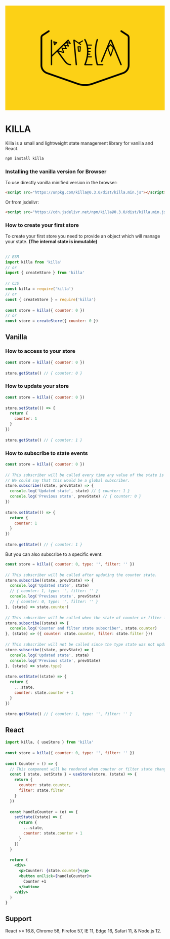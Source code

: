 <p align="center">
  <img src="killa-logo.png" width="600" />
</p>

# KILLA
Killa is a small and lightweight state management library for vanilla and React.

```bash
npm install killa
```

### Installing the vanilla version for Browser
To use directly vanilla minified version in the browser:

```html
<script src="https://unpkg.com/killa@0.3.0/dist/killa.min.js"></script>
```

Or from jsdelivr:

```html
<script src="https://cdn.jsdelivr.net/npm/killa@0.3.0/dist/killa.min.js"></script>
```

### How to create your first store

To create your first store you need to provide an object which will manage your state. **(The internal state is inmutable)**

```js

// ESM
import killa from 'killa'
// or
import { createStore } from 'killa'

// CJS
const killa = require('killa')
// or
const { createStore } = require('killa')

const store = killa({ counter: 0 })
// or
const store = createStore({ counter: 0 })
```

## Vanilla
### How to access to your store

```js
const store = killa({ counter: 0 })

store.getState() // { counter: 0 }
```

### How to update your store
```js
const store = killa({ counter: 0 })

store.setState(() => {
  return {
    counter: 1
  }
})

store.getState() // { counter: 1 }
```

### How to subscribe to state events

```js
const store = killa({ counter: 0 })

// This subscriber will be called every time any value of the state is updated.
// We could say that this would be a global subscriber.
store.subscribe((state, prevState) => {
  console.log('Updated state', state) // { counter: 1 }
  console.log('Previous state', prevState) // { counter: 0 }
})

store.setState(() => {
  return {
    counter: 1
  }
})

store.getState() // { counter: 1 }
```

But you can also subscribe to a specific event:

```js
const store = killa({ counter: 0, type: '', filter: '' })

// This subscriber will be called after updating the counter state.
store.subscribe((state, prevState) => {
  console.log('Updated state', state)
  // { counter: 1, type: '', filter: '' }
  console.log('Previous state', prevState)
  // { counter: 0, type: '', filter: '' }
}, (state) => state.counter)

// This subscriber will be called when the state of counter or filter is updated.
store.subscribe((state) => {
  console.log('Counter and filter state subscriber', state.counter)
}, (state) => ({ counter: state.counter, filter: state.filter }))

// This subscriber will not be called since the type state was not updated.
store.subscribe((state, prevState) => {
  console.log('Updated state', state)
  console.log('Previous state', prevState)
}, (state) => state.type)

store.setState((state) => {
  return {
    ...state,
    counter: state.counter + 1
  }
})

store.getState() // { counter: 1, type: '', filter: '' }
```

## React

```jsx
import killa, { useStore } from 'killa'

const store = killa({ counter: 0, type: '', filter: '' })

const Counter = () => {
  // This component will be rendered when counter or filter state changes
  const { state, setState } = useStore(store, (state) => {
    return {
      counter: state.counter,
      filter: state.filter
    }
  })

  const handleCounter = (e) => {
    setState((state) => {
      return {
        ...state,
        counter: state.counter + 1
      }
    })
  }

  return (
    <div>
      <p>Counter: {state.counter}</p>
      <button onClick={handleCounter}>
        Counter +1
      </button>
    </div>
  )
}
```

## Support
React >= 16.8, Chrome 58, Firefox 57, IE 11, Edge 16, Safari  11, & Node.js 12.
